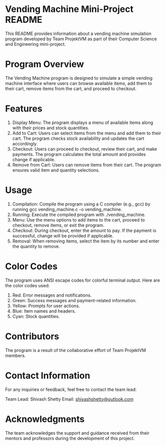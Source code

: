 # Vending Machine Mini-Project README

This README provides information about a vending machine simulation program developed by Team ProjektVM as part of their Computer Science and Engineering mini-project.

# Program Overview

The Vending Machine program is designed to simulate a simple vending machine interface where users can browse available items, add them to their cart, remove items from the cart, and proceed to checkout.

# Features

1. Display Menu: The program displays a menu of available items along with their prices and stock quantities.
2. Add to Cart: Users can select items from the menu and add them to their cart. The program checks stock availability and updates the cart accordingly.
3. Checkout: Users can proceed to checkout, review their cart, and make payments. The program calculates the total amount and provides change if applicable.
4. Remove from Cart: Users can remove items from their cart. The program ensures valid item and quantity selections.

# Usage

1. Compilation: Compile the program using a C compiler (e.g., gcc) by running gcc vending_machine.c -o vending_machine.
2. Running: Execute the compiled program with ./vending_machine.
3. Menu: Use the menu options to add items to the cart, proceed to checkout, remove items, or exit the program.
4. Checkout: During checkout, enter the amount to pay. If the payment is successful, change will be provided if applicable.
5. Removal: When removing items, select the item by its number and enter the quantity to remove.
   
# Color Codes
The program uses ANSI escape codes for colorful terminal output. Here are the color codes used:

1. Red: Error messages and notifications.
2. Green: Success messages and payment-related information.
3. Yellow: Prompts for user actions.
4. Blue: Item names and headers.
5. Cyan: Stock quantities.

# Contributors
The program is a result of the collaborative effort of Team ProjektVM members.

# Contact Information
For any inquiries or feedback, feel free to contact the team lead:

Team Lead: Shivash Shetty
Email: shivashshetty@outlook.com

# Acknowledgments
The team acknowledges the support and guidance received from their mentors and professors during the development of this project.

